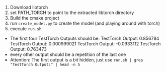 1. Download libtorch
2. set PATH_TORCH to point to the extracted libtorch directory
3. Build the cmake project
4. run `create_model.py` to create the model (and playing around with torch)
5. execute `run.sh`
 - The first four TestTorch Outputs should be:
   TestTorch Output: 0.856784
   TestTorch Output: 0.000999021
   TestTorch Output: -0.0933112
   TestTorch Output: 0.763473
 - every other output should be a repetition of the last one
 - Attention: The first output is a bit hidden, just use
   `run.sh | grep "TestTorch Output:" | head -n 5` 